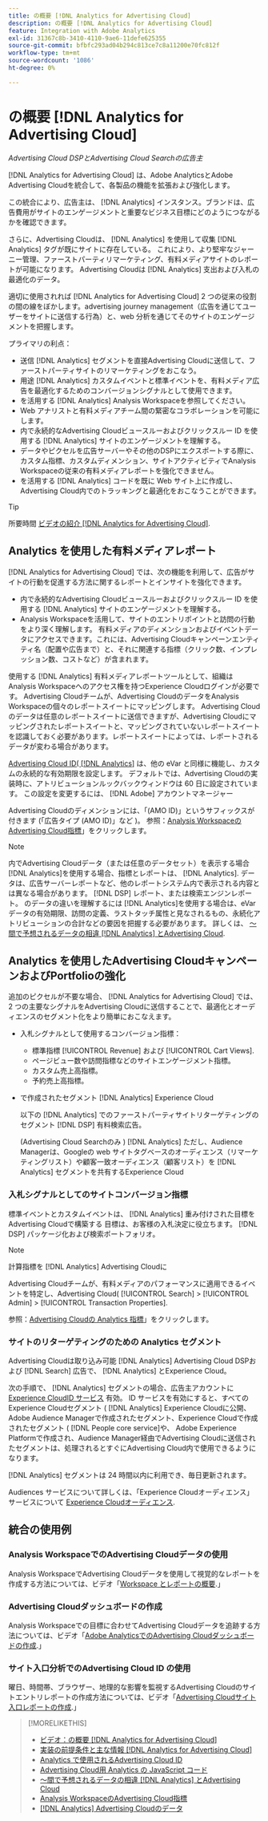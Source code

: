 ```yaml
---
title: の概要 [!DNL Analytics for Advertising Cloud]
description: の概要 [!DNL Analytics for Advertising Cloud]
feature: Integration with Adobe Analytics
exl-id: 31367c8b-3410-4110-9ae6-11defe625355
source-git-commit: bfbfc293ad04b294c813ce7c8a11200e70fc812f
workflow-type: tm+mt
source-wordcount: '1086'
ht-degree: 0%

---
```


# の概要 [!DNL Analytics for Advertising Cloud]

*Advertising Cloud DSPとAdvertising Cloud Searchの広告主*

[!DNL Analytics for Advertising Cloud] は、Adobe AnalyticsとAdobe Advertising Cloudを統合して、各製品の機能を拡張および強化します。

この統合により、広告主は、 [!DNL Analytics] インスタンス。ブランドは、広告費用がサイトのエンゲージメントと重要なビジネス目標にどのようにつながるかを確認できます。

さらに、Advertising Cloudは、 [!DNL Analytics] を使用して収集 [!DNL Analytics] タグが既にサイトに存在している。 これにより、より堅牢なジャーニー管理、ファーストパーティリマーケティング、有料メディアサイトのレポートが可能になります。 Advertising Cloudは [!DNL Analytics] 支出および入札の最適化のデータ。

適切に使用されれば [!DNL Analytics for Advertising Cloud] 2 つの従来の役割の間の線をぼかします。advertising journey management（広告を通じてユーザーをサイトに送信する行為）と、web 分析を通じてそのサイトのエンゲージメントを把握します。

プライマリの利点：

* 送信 [!DNL Analytics] セグメントを直接Advertising Cloudに送信して、ファーストパーティサイトのリマーケティングをおこなう。
* 用途 [!DNL Analytics] カスタムイベントと標準イベントを、有料メディア広告を最適化するためのコンバージョンシグナルとして使用できます。
* を活用する [!DNL Analytics] Analysis Workspaceを参照してください。
* Web アナリストと有料メディアチーム間の緊密なコラボレーションを可能にします。
* 内で永続的なAdvertising Cloudビュースルーおよびクリックスルー ID を使用する [!DNL Analytics] サイトのエンゲージメントを理解する。
* データやピクセルを広告サーバーやその他のDSPにエクスポートする際に、カスタム指標、カスタムディメンション、サイトアクティビティでAnalysis Workspaceの従来の有料メディアレポートを強化できません。
* を活用する [!DNL Analytics] コードを既に Web サイト上に作成し、Advertising Cloud内でのトラッキングと最適化をおこなうことができます。

>[!TIP]
>
> 所要時間 [ビデオの紹介 [!DNL Analytics for Advertising Cloud]](https://experienceleague.adobe.com/docs/advertising-cloud-learn/tutorials/analytics/intro-a4adc.html?lang=en#analytics).

## Analytics を使用した有料メディアレポート

[!DNL Analytics for Advertising Cloud] では、次の機能を利用して、広告がサイトの行動を促進する方法に関するレポートとインサイトを強化できます。

* 内で永続的なAdvertising Cloudビュースルーおよびクリックスルー ID を使用する [!DNL Analytics] サイトのエンゲージメントを理解する。
* Analysis Workspaceを活用して、サイトのエントリポイントと訪問の行動をより深く理解します。 有料メディアのディメンションおよびイベントデータにアクセスできます。これには、Advertising Cloudキャンペーンエンティティ名（配置や広告まで）と、それに関連する指標（クリック数、インプレッション数、コストなど）が含まれます。

使用する [!DNL Analytics] 有料メディアレポートツールとして、組織はAnalysis Workspaceへのアクセス権を持つExperience Cloudログインが必要です。 Advertising Cloudチームが、Advertising CloudのデータをAnalysis Workspaceの個々のレポートスイートにマッピングします。 Advertising Cloudのデータは任意のレポートスイートに送信できますが、Advertising Cloudにマッピングされたレポートスイートと、マッピングされていないレポートスイートを認識しておく必要があります。レポートスイートによっては、レポートされるデータが変わる場合があります。

[Advertising Cloud ID( [!DNL Analytics]](ids.md) は、他の eVar と同様に機能し、カスタムの永続的な有効期限を設定します。 デフォルトでは、Advertising Cloudの実装時に、アトリビューションルックバックウィンドウは 60 日に設定されています。 この設定を変更するには、 [!DNL Adobe] アカウントマネージャー

Advertising Cloudのディメンションには、「(AMO ID)」というサフィックスが付きます (「広告タイプ (AMO ID)」など )。 参照：[Analysis WorkspaceのAdvertising Cloud指標](advertising-cloud-metrics-in-analytics.md)」をクリックします。

>[!NOTE]
>
> 内でAdvertising Cloudデータ（または任意のデータセット）を表示する場合 [!DNL Analytics]を使用する場合、指標とレポートは、 [!DNL Analytics]. データは、広告サーバーレポートなど、他のレポートシステム内で表示される内容とは異なる場合があります。 [!DNL DSP] レポート、または検索エンジンレポート。 のデータの違いを理解するには [!DNL Analytics]を使用する場合は、eVarデータの有効期限、訪問の定義、ラストタッチ属性と見なされるもの、永続化アトリビューションの合計などの要因を把握する必要があります。 詳しくは、 [～間で予想されるデータの相違 [!DNL Analytics] とAdvertising Cloud](data-variances.md).

## Analytics を使用したAdvertising CloudキャンペーンおよびPortfolioの強化

追加のピクセルが不要な場合、 [!DNL Analytics for Advertising Cloud] では、2 つの主要なシグナルをAdvertising Cloudに送信することで、最適化とオーディエンスのセグメント化をより簡単におこなえます。

* 入札シグナルとして使用するコンバージョン指標：
   * 標準指標 [!UICONTROL Revenue] および [!UICONTROL Cart Views].
   * ページビュー数や訪問指標などのサイトエンゲージメント指標。
   * カスタム売上高指標。
   * 予約売上高指標。
* で作成されたセグメント [!DNL Analytics] Experience Cloud

   以下の [!DNL Analytics] でのファーストパーティサイトリターゲティングのセグメント [!DNL DSP] 有料検索広告。

   (Advertising Cloud Searchのみ ) [!DNL Analytics] ただし、Audience Managerは、Googleの web サイトタグベースのオーディエンス（リマーケティングリスト）や顧客一致オーディエンス（顧客リスト）を [!DNL Analytics] セグメントを共有するExperience Cloud

### 入札シグナルとしてのサイトコンバージョン指標

標準イベントとカスタムイベントは、 [!DNL Analytics] 重み付けされた目標をAdvertising Cloudで構築する 目標は、お客様の入札決定に役立ちます。 [!DNL DSP] パッケージ化および検索ポートフォリオ。

>[!NOTE]
>
> 計算指標を [!DNL Analytics] Advertising Cloudに

Advertising Cloudチームが、有料メディアのパフォーマンスに適用できるイベントを特定し、Advertising Cloud( [!UICONTROL Search] > [!UICONTROL Admin] > [!UICONTROL Transaction Properties].

参照：[Advertising Cloudの Analytics 指標](analytics-data-in-advertising-cloud.md)」をクリックします。

### サイトのリターゲティングのための Analytics セグメント

Advertising Cloudは取り込み可能 [!DNL Analytics] Advertising Cloud DSPおよび [!DNL Search] 広告で、 [!DNL Analytics] とExperience Cloud。

次の手順で、 [!DNL Analytics] セグメントの場合、広告主アカウントに [Experience CloudID サービス](https://experienceleague.adobe.com/docs/id-service/using/home.html) 有効。 ID サービスを有効にすると、すべてのExperience Cloudセグメント ( [!DNL Analytics] Experience Cloudに公開、Adobe Audience Managerで作成されたセグメント、Experience Cloudで作成されたセグメント ( [!DNL People core service]や、 Adobe Experience Platformで作成され、Audience Manager経由でAdvertising Cloudに送信されたセグメントは、処理されるとすぐにAdvertising Cloud内で使用できるようになります。

[!DNL Analytics] セグメントは 24 時間以内に利用でき、毎日更新されます。

Audiences サービスについて詳しくは、「Experience Cloudオーディエンス」サービスについて [Experience Cloudオーディエンス](https://experienceleague.adobe.com/docs/core-services/interface/audiences/audience-library.html).

## 統合の使用例

### Analysis WorkspaceでのAdvertising Cloudデータの使用

Analysis WorkspaceでAdvertising Cloudデータを使用して視覚的なレポートを作成する方法については、ビデオ「[Workspace とレポートの概要](https://experienceleague.adobe.com/docs/advertising-cloud-learn/tutorials/analytics/analytics-analysis-workspace-a4adc.html).」

### Advertising Cloudダッシュボードの作成

Analysis Workspaceでの目標に合わせてAdvertising Cloudデータを追跡する方法については、ビデオ「[Adobe AnalyticsでのAdvertising Cloudダッシュボードの作成](https://experienceleague.adobe.com/docs/advertising-cloud-learn/tutorials/analytics/analytics-dashboards-a4adc.html).」

### サイト入口分析でのAdvertising Cloud ID の使用

曜日、時間帯、ブラウザー、地理的な影響を監視するAdvertising Cloudのサイトエントリレポートの作成方法については、ビデオ「[Advertising Cloudサイト入口レポートの作成](https://experienceleague.adobe.com/docs/advertising-cloud-learn/tutorials/analytics/analytics-site-entry-a4adc.html).」

>[!MORELIKETHIS]
>
>* [ビデオ：の概要 [!DNL Analytics for Advertising Cloud]](https://experienceleague.adobe.com/docs/advertising-cloud-learn/tutorials/analytics/intro-a4adc.html)
>* [実装の前提条件と主な情報 [!DNL Analytics for Advertising Cloud]](prerequisites.md)
>* [Analytics で使用されるAdvertising Cloud ID](ids.md)
>* [Advertising Cloud用 Analytics の JavaScript コード](/help/integrations/analytics/javascript.md)
>* [～間で予想されるデータの相違 [!DNL Analytics] とAdvertising Cloud](data-variances.md)
>* [Analysis WorkspaceのAdvertising Cloud指標](/help/integrations/analytics/advertising-cloud-metrics-in-analytics.md)
>* [[!DNL Analytics] Advertising Cloudのデータ](/help/integrations/analytics/analytics-data-in-advertising-cloud.md)

